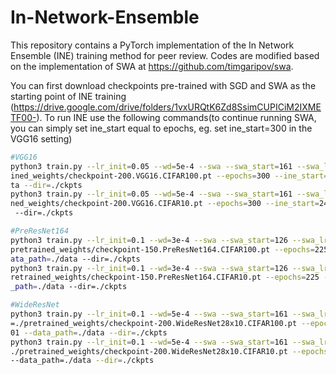 # In-Network-Ensemble

This repository contains a PyTorch implementation of the In Network Ensemble (INE) training method for peer review. Codes are modified based on the implementation of SWA at https://github.com/timgaripov/swa.

You can first download checkpoints pre-trained with SGD and SWA as the starting point of INE training (https://drive.google.com/drive/folders/1vxURQtK6Zd8SsimCUPICiM2IXMETF00-). To run INE use the following commands(to continue running SWA, you can simply set ine_start equal to epochs, eg. set ine_start=300 in the VGG16 setting)

```bash
#VGG16 
python3 train.py --lr_init=0.05 --wd=5e-4 --swa --swa_start=161 --swa_lr=0.01 --dataset=CIFAR100 --model=VGG16 --resume=./pretra
ined_weights/checkpoint-200.VGG16.CIFAR100.pt --epochs=300 --ine_start=240 --ine_lr_init=0.005 --ine_noise=0.01 --data_path=./da
ta --dir=./ckpts
python3 train.py --lr_init=0.05 --wd=5e-4 --swa --swa_start=161 --swa_lr=0.01 --dataset=CIFAR10 --model=VGG16 --resume=./pretrai
ned_weights/checkpoint-200.VGG16.CIFAR10.pt --epochs=300 --ine_start=240 --ine_lr_init=0.005 --ine_noise=0.01 --data_path=./data
 --dir=./ckpts

#PreResNet164
python3 train.py --lr_init=0.1 --wd=3e-4 --swa --swa_start=126 --swa_lr=0.05 --dataset=CIFAR100 --model=PreResNet164 --resume=./
pretrained_weights/checkpoint-150.PreResNet164.CIFAR100.pt --epochs=225 --ine_start=200 --ine_lr_init=0.01 --ine_noise=0.001 --d
ata_path=./data --dir=./ckpts
python3 train.py --lr_init=0.1 --wd=3e-4 --swa --swa_start=126 --swa_lr=0.01 --dataset=CIFAR10 --model=PreResNet164 --resume=./p
retrained_weights/checkpoint-150.PreResNet164.CIFAR10.pt --epochs=225 --ine_start=200 --ine_lr_init=0.01 --ine_noise=0.01 --data
_path=./data --dir=./ckpts

#WideResNet
python3 train.py --lr_init=0.1 --wd=5e-4 --swa --swa_start=161 --swa_lr=0.05 --dataset=CIFAR100 --model=WideResNet28x10 --resume
=./pretrained_weights/checkpoint-200.WideResNet28x10.CIFAR100.pt --epochs=300 --ine_start=240 --ine_lr_init=0.01 --ine_noise=0.0
01 --data_path=./data --dir=./ckpts
python3 train.py --lr_init=0.1 --wd=5e-4 --swa --swa_start=161 --swa_lr=0.05 --dataset=CIFAR10 --model=WideResNet28x10 --resume=
./pretrained_weights/checkpoint-200.WideResNet28x10.CIFAR10.pt --epochs=300 --ine_start=240 --ine_lr_init=0.01 --ine_noise=0.01
--data_path=./data --dir=./ckpts
```
